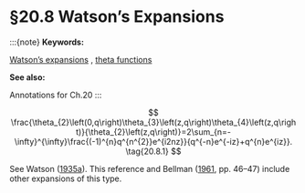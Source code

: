 # §20.8 Watson’s Expansions

:::{note}
**Keywords:**

[Watson’s expansions](http://dlmf.nist.gov/search/search?q=Watson%20expansions) , [theta functions](http://dlmf.nist.gov/search/search?q=theta%20functions)

**See also:**

Annotations for Ch.20
:::


<a id="E1"></a>
$$
\frac{\theta_{2}\left(0,q\right)\theta_{3}\left(z,q\right)\theta_{4}\left(z,q\right)}{\theta_{2}\left(z,q\right)}=2\sum_{n=-\infty}^{\infty}\frac{(-1)^{n}q^{n^{2}}e^{i2nz}}{q^{-n}e^{-iz}+q^{n}e^{iz}}. \tag{20.8.1}
$$

See Watson ([1935a](./bib/W.html#bib2377 "Generating functions of class-numbers")). This reference and Bellman ([1961](./bib/B.html#bib231 "A Brief Introduction to Theta Functions"), pp. 46–47) include other expansions of this type.
